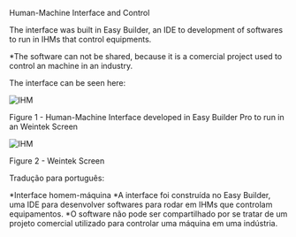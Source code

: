 Human-Machine Interface and Control

The interface was built in Easy Builder, an IDE to development of softwares to run in IHMs that control equipments.

*The software can not be shared, because it is a comercial project used to control an machine in an industry. 

The interface can be seen here:

![IHM](https://user-images.githubusercontent.com/90293389/185153199-34333a42-f974-4068-bd53-876c21cdc337.png)

Figure 1 - Human-Machine Interface developed in Easy Builder Pro to run in an Weintek Screen

![IHM](https://user-images.githubusercontent.com/90293389/185185543-381e6937-a124-43a8-a954-2b67e76799eb.png)

Figure 2 - Weintek Screen

Tradução para português:

*Interface homem-máquina
*A interface foi construída no Easy Builder, uma IDE para desenvolver softwares para rodar em IHMs que controlam equipamentos.
*O software não pode ser compartilhado por se tratar de um projeto comercial utilizado para controlar uma máquina em uma indústria.

